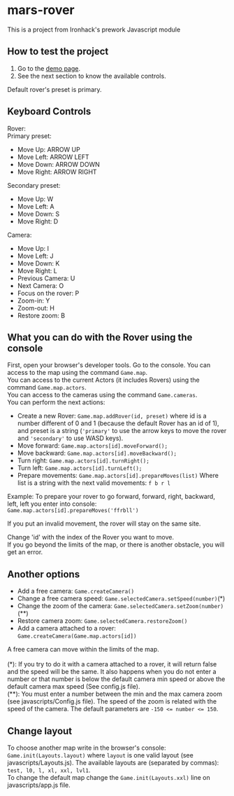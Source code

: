 # mars-rover
This is a project from Ironhack's prework Javascript module

## How to test the project
1. Go to the [demo page](https://raulcontrerasrubio.github.io/mars-rover/).
2. See the next section to know the available controls.

Default rover's preset is primary.

## Keyboard Controls

Rover:<br>
Primary preset:
* Move Up: ARROW UP
* Move Left: ARROW LEFT
* Move Down: ARROW DOWN
* Move Right: ARROW RIGHT

Secondary preset:
* Move Up: W
* Move Left: A
* Move Down: S
* Move Right: D

Camera: <br>
* Move Up: I
* Move Left: J
* Move Down: K
* Move Right: L
* Previous Camera: U
* Next Camera: O
* Focus on the rover: P
* Zoom-in: Y
* Zoom-out: H
* Restore zoom: B

## What you can do with the Rover using the console
First, open your browser's developer tools. Go to the console.
You can access to the map using the command `Game.map`.<br>
You can access to the current Actors (it includes Rovers) using the command `Game.map.actors`.<br>
You can access to the cameras using the command `Game.cameras`.<br>
You can perform the next actions:<br>

- Create a new Rover: `Game.map.addRover(id, preset)` where id is a number different of 0 and 1 (because the default Rover has an id of 1), and preset is a string (`'primary'` to use the arrow keys to move the rover and `'secondary'` to use WASD keys).
- Move forward: `Game.map.actors[id].moveForward();`
- Move backward: `Game.map.actors[id].moveBackward();`
- Turn right: `Game.map.actors[id].turnRight();`
- Turn left: `Game.map.actors[id].turnLeft();`
- Prepare movements: `Game.map.actors[id].prepareMoves(list)` Where list is a string with the next valid movements: `f b r l`

Example: To prepare your rover to go forward, forward, right, backward, left, left you enter into console: `Game.map.actors[id].prepareMoves('ffrbll')`

If you put an invalid movement, the rover will stay on the same site. 

Change 'id' with the index of the Rover you want to move.<br>
If you go beyond the limits of the map, or there is another obstacle, you will get an error.<br>

## Another options

- Add a free camera: `Game.createCamera()`
- Change a free camera speed: `Game.selectedCamera.setSpeed(number)`(*)
- Change the zoom of the camera: `Game.selectedCamera.setZoom(number)`(**)
- Restore camera zoom: `Game.selectedCamera.restoreZoom()`
- Add a camera attached to a rover: `Game.createCamera(Game.map.actors[id])`

A free camera can move within the limits of the map.<br><br>
(*): If you try to do it with a camera attached to a rover, it will return false and the speed will be the same. It also happens when you do not enter a number or that number is below the default camera min speed or above the default camera max speed (See config.js file).<br>
(**): You must enter a number between the min and the max camera zoom (see javascripts/Config.js file). The speed of the zoom is related with the speed of the camera. The default parameters are `-150 <= number <= 150`.

## Change layout
To choose another map write in the browser's console: `Game.init(Layouts.layout)` where `layout` is one valid layout (see javascripts/Layouts.js). The available layouts are (separated by commas): `test, l0, l, xl, xxl, lvl1`.<br>
To change the default map change the `Game.init(Layouts.xxl)` line on javascripts/app.js file.

